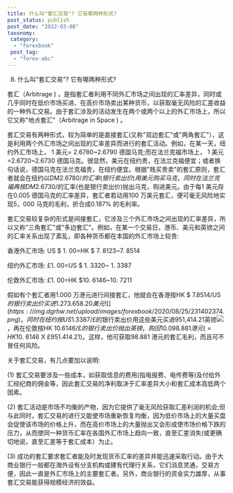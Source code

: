 ```yaml
---
title: 什么叫"套汇交易"? 它有哪两种形式?
post_status: publish
post_date: "2022-03-08"
taxonomy:
 category: 
  - "forexbook"
 post_tag: 
  - "forex-abc"
---
```


8. 什么叫"套汇交易"? 它有哪两种形式?

套汇（Arbitrage ) ，是指套汇者利用不同外汇市场之间出现的汇率差异，同时或几乎同时在低价市场买进、在高价市场卖出某种货币，以获取毫无风险的汇差收益的一种外汇交易。由于套汇涉及的活动发生在两个或两个以上的外汇市场上，所以它又称"地点套汇"（Arbitrage in Space ) 。

套汇交易有两种形式，较为简单的是直接套汇(又称"双边套汇"或"两角套汇"），这是利用两个外汇市场之间出现的汇率差异而进行的套汇活动。例如，在某一天，纽约外汇市场上， 1 美元= 2.6780~2.6790 德国马克;而在法兰克福市场上， 1 美元=2.6720~2.6730 德国马克。很显然，美元在纽约贵，在法兰克福便宜；或者换句话说，德国马克在法兰克福贵，在纽约便宜。根据"贱买贵卖"的套汇原则，套汇者就会在纽约以DM2.6780/$的汇率(银行卖出价)用美元购买马克，同时在法兰克福再按DM2.6730/$的汇率(也是银行卖出价)抛出马克，购进美元。由于每1 美元存在0.005 德国马克的汇率差异，套汇者若动用100 万美元套汇，便可毫无风险地实现5，000 马克的毛利，折合成0.187% 的毛利率。

套汇交易较复杂的形式是间接套汇，它涉及三个外汇市场之间出现的汇率差异，所以又称"三角套汇"或"多边套汇"。例如，在某一个交易日，港币、美元和英镑之间的汇率关系出现了紊乱，即各种货币都在本国的外汇市场上较贵:

香港外汇市场: US $ 1. 00=HK $ 7. 8123~7. 8514

纽约外汇市场: £1. 00=US $ 1. 3320~ 1. 3387

伦敦外汇市场: £1. 00=HK $10. 6146~10. 7211

假如有个套汇者用1.000 万港元进行间接套汇，他就会在香港按HK $ 7.8514/US $的银行卖出价买进1.273.658.20 美元![](https://img.dgrhw.net/upload/images/forexbook/2020/08/25/231402374.png)，同时在纽约按US$1.3387/£的银行卖出价用这些美元买进951,414.21英镑![](https://img.dgrhw.net/upload/images/forexbook/2020/08/25/231511186.png)，再在伦敦按HK $10. 6146/£的银行卖出价抛出英镑，购回10.098.881 港元(=HK$10. 6146 X £951.414.21)。这样，他可获取98.881 港元的套汇毛利，而且可不冒任何风险。

关于套汇交易，有几点要加以说明:

(1) 套汇交易要涉及一些成本，如获取信息的费用(指电报费、电传费等)及付给外汇经纪商的佣金等，因此套汇交易的净利取决于汇率差异大小和套汇成本高低两个因素。

(2) 套汇活动是市场不均衡的产物，因为它提供了毫无风险获取汇差利润的机会;但与此同时，套汇交易的进行又能使市场重新恢复均衡，因为低价市场上的大量买盘会促使该市场的价格上升，而在高价市场上的大量抛出又会形成使市场价格下跌的压力，从而使同一种货币汇率在各国外汇市场上趋向一致，直至汇差消失(或更确切地说，直至汇差等于套汇成本）为止。

(3) 成功的套汇要求套汇者能及时发现货币汇率的差异并能迅速采取行动。由于大商业银行一般都在海外设有分支机构或建有代理行关系，它们消息灵通，交易方便，因此一直是外汇市场上的主要套汇者。另外，商业银行的资金实力雄厚，从事套汇交易能获得规模经济的效益。

